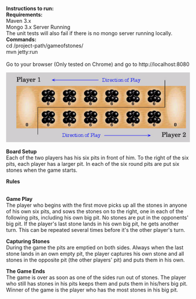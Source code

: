 <b>Instructions to run:</b><br>
<b>Requirements:</b><br>
Maven 3.x <br>
Mongo 3.x Server Running <br>
The unit tests will also fail if there is no mongo server running locally. <br>
<b>Commands:</b><br>
cd /project-path/gameofstones/ <br>
mvn jetty:run <br><br>
Go to your browser (Only tested on Chrome) and go to http://localhost:8080

![alt tag](https://raw.githubusercontent.com/shravanask/gameofstones/master/src/main/webapp/static/GameOfStones.png)

<b>Board Setup</b> <br>
Each of the two players has his six pits in front of him. To the right of the six pits, each player has a larger pit. In each of the six round pits are put six stones when the game starts.

<b>Rules</b> <br> <br>

<b>Game Play</b> <br>
The player who begins with the first move picks up all the stones in anyone of his own six pits, and sows the stones on to the right, one in each of the following pits, including his own big pit. No stones are put in the opponents' big pit. If the player's last stone lands in his own big pit, he gets another turn. This can be repeated several times before it's the other player's turn.

<b>Capturing Stones</b> <br>
During the game the pits are emptied on both sides. Always when the last stone lands in an own empty pit, the player captures his own stone and all stones in the opposite pit (the other players' pit) and puts them in his own. 

<b>The Game Ends</b> <br>
The game is over as soon as one of the sides run out of stones. The player who still has stones in his pits keeps them and puts them in his/hers big pit. Winner of the game is the player who has the most stones in his big pit.
